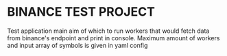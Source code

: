 # BINANCE TEST PROJECT

Test application main aim of which to run workers that would fetch data from binance's endpoint and print in console.
Maximum amount of workers and input array of symbols is given in yaml config